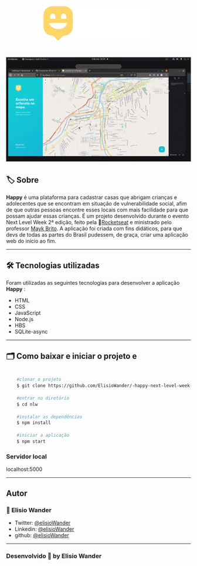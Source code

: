 <h1 align="center">
    <img src="public/images/logo.svg" width="300px">
</h1>


<h1 align="center">
    <img src="public/images/happy.gif">
</h1>

## 🏷️ Sobre 
**Happy** é uma plataforma para cadastrar casas que abrigam crianças e adolecentes que se encontram em situação de vulnerabilidade social, afim de que outras pessoas encontre esses locais com mais facilidade para que possam ajudar essas crianças. É um projeto desenvolvido durante o evento Next Level Week 2ª edição, feito pela 🚀[Rocketseat](https://rocketseat.com.br/) e ministrado pelo professor [Mayk Brito](https://github.com/maykbrito). A aplicação foi criada com fins didáticos, para que devs de todas as partes do Brasil pudessem, de graça, criar uma aplicação web do início ao fim.


---

## 🛠️ Tecnologias utilizadas
Foram utilizadas as seguintes tecnologias para desenvolver a aplicação **Happy** :

- HTML
- CSS
- JavaScript
- Node.js
- HBS
- SQLite-async

---

## 🗂️ Como baixar e iniciar o projeto e 

```bash

    #clonar o projeto
    $ git clone https://github.com/ElisioWander/-happy-next-level-week-03.git

    #entrar no diretório
    $ cd nlw

    #instalar as dependências
    $ npm install

    #iniciar a aplicação
    $ npm start
```
### Servidor local
localhost:5000

---

## Autor
### 👤 Elisio Wander

- Twitter: [@elisioWander](https://twitter.com/Elisio741)
- Linkedin: [@elisioWander](https://www.linkedin.com/in/elisio-wander-b88b69136/)
- github: [@elisioWander](https://github.com/ElisioWander)

---

### Desenvolvido 💜 by Elisio Wander

